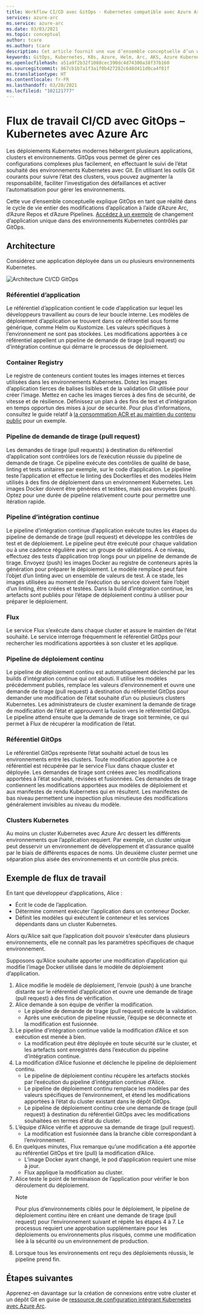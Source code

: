 ```yaml
---
title: Workflow CI/CD avec GitOps - Kubernetes compatible avec Azure Arc
services: azure-arc
ms.service: azure-arc
ms.date: 03/03/2021
ms.topic: conceptual
author: tcare
ms.author: tcare
description: Cet article fournit une vue d’ensemble conceptuelle d’un workflow CI/CD avec GitOps
keywords: GitOps, Kubernetes, K8s, Azure, Helm, Arc, AKS, Azure Kubernetes Service, conteneurs, intégration continue, livraison continue, Azure DevOps
ms.openlocfilehash: a51a9f2b32f1088cec390dc4d74300a38f37b160
ms.sourcegitcommit: 867cb1b7a1f3a1f0b427282c648d411d0ca4f81f
ms.translationtype: HT
ms.contentlocale: fr-FR
ms.lasthandoff: 03/20/2021
ms.locfileid: "102121777"
---
```

# <a name="cicd-workflow-using-gitops---azure-arc-enabled-kubernetes"></a>Flux de travail CI/CD avec GitOps – Kubernetes avec Azure Arc

Les déploiements Kubernetes modernes hébergent plusieurs applications, clusters et environnements. GitOps vous permet de gérer ces configurations complexes plus facilement, en effectuant le suivi de l’état souhaité des environnements Kubernetes avec Git. En utilisant les outils Git courants pour suivre l’état des clusters, vous pouvez augmenter la responsabilité, faciliter l’investigation des défaillances et activer l’automatisation pour gérer les environnements.

Cette vue d’ensemble conceptuelle explique GitOps en tant que réalité dans le cycle de vie entier des modifications d’application à l’aide d’Azure Arc, d’Azure Repos et d’Azure Pipelines. [Accédez à un exemple](#example-workflow) de changement d’application unique dans des environnements Kubernetes contrôlés par GitOps.

## <a name="architecture"></a>Architecture

Considérez une application déployée dans un ou plusieurs environnements Kubernetes.

![Architecture CI/CD GitOps](./media/gitops-arch.png)

### <a name="application-repo"></a>Référentiel d’application
Le référentiel d’application contient le code d’application sur lequel les développeurs travaillent au cours de leur boucle interne. Les modèles de déploiement d’application se trouvent dans ce référentiel sous forme générique, comme Helm ou Kustomize. Les valeurs spécifiques à l’environnement ne sont pas stockées. Les modifications apportées à ce référentiel appellent un pipeline de demande de tirage (pull request) ou d’intégration continue qui démarre le processus de déploiement.
### <a name="container-registry"></a>Container Registry
Le registre de conteneurs contient toutes les images internes et tierces utilisées dans les environnements Kubernetes. Dotez les images d’application tierces de balises lisibles et de la validation Git utilisée pour créer l’image. Mettez en cache les images tierces à des fins de sécurité, de vitesse et de résilience. Définissez un plan à des fins de test et d’intégration en temps opportun des mises à jour de sécurité. Pour plus d’informations, consultez le guide relatif à [la consommation ACR et au maintien du contenu public](https://docs.microsoft.com/azure/container-registry/tasks-consume-public-content) pour un exemple.
### <a name="pr-pipeline"></a>Pipeline de demande de tirage (pull request)
Les demandes de tirage (pull requests) à destination du référentiel d’application sont contrôlées lors de l’exécution réussie du pipeline de demande de tirage. Ce pipeline exécute des contrôles de qualité de base, linting et tests unitaires par exemple, sur le code d’application. Le pipeline teste l’application et effectue le linting des Dockerfiles et des modèles Helm utilisés à des fins de déploiement dans un environnement Kubernetes. Les images Docker doivent être générées et testées, mais pas envoyées (push). Optez pour une durée de pipeline relativement courte pour permettre une itération rapide.
### <a name="ci-pipeline"></a>Pipeline d’intégration continue
Le pipeline d’intégration continue d’application exécute toutes les étapes du pipeline de demande de tirage (pull request) et développe les contrôles de test et de déploiement. Le pipeline peut être exécuté pour chaque validation ou à une cadence régulière avec un groupe de validations. À ce niveau, effectuez des tests d’application trop longs pour un pipeline de demande de tirage. Envoyez (push) les images Docker au registre de conteneurs après la génération pour préparer le déploiement. Le modèle remplacé peut faire l’objet d’un linting avec un ensemble de valeurs de test. À ce stade, les images utilisées au moment de l’exécution du service doivent faire l’objet d’un linting, être créées et testées. Dans la build d’intégration continue, les artefacts sont publiés pour l’étape de déploiement continu à utiliser pour préparer le déploiement.
### <a name="flux"></a>Flux
Le service Flux s’exécute dans chaque cluster et assure le maintien de l’état souhaité. Le service interroge fréquemment le référentiel GitOps pour rechercher les modifications apportées à son cluster et les applique.
### <a name="cd-pipeline"></a>Pipeline de déploiement continu
Le pipeline de déploiement continu est automatiquement déclenché par les builds d’intégration continue qui ont abouti. Il utilise les modèles précédemment publiés, remplace les valeurs d’environnement et ouvre une demande de tirage (pull request) à destination du référentiel GitOps pour demander une modification de l’état souhaité d’un ou plusieurs clusters Kubernetes. Les administrateurs de cluster examinent la demande de tirage de modification de l’état et approuvent la fusion vers le référentiel GitOps. Le pipeline attend ensuite que la demande de tirage soit terminée, ce qui permet à Flux de récupérer la modification de l’état.
### <a name="gitops-repo"></a>Référentiel GitOps
Le référentiel GitOps représente l’état souhaité actuel de tous les environnements entre les clusters. Toute modification apportée à ce référentiel est récupérée par le service Flux dans chaque cluster et déployée. Les demandes de tirage sont créées avec les modifications apportées à l’état souhaité, révisées et fusionnées. Ces demandes de tirage contiennent les modifications apportées aux modèles de déploiement et aux manifestes de rendu Kubernetes qui en résultent. Les manifestes de bas niveau permettent une inspection plus minutieuse des modifications généralement invisibles au niveau du modèle.
### <a name="kubernetes-clusters"></a>Clusters Kubernetes
Au moins un cluster Kubernetes avec Azure Arc dessert les différents environnements que l’application requiert. Par exemple, un cluster unique peut desservir un environnement de développement et d’assurance qualité par le biais de différents espaces de noms. Un deuxième cluster permet une séparation plus aisée des environnements et un contrôle plus précis.
## <a name="example-workflow"></a>Exemple de flux de travail
En tant que développeur d’applications, Alice :
* Écrit le code de l’application.
* Détermine comment exécuter l’application dans un conteneur Docker.
* Définit les modèles qui exécutent le conteneur et les services dépendants dans un cluster Kubernetes.

Alors qu’Alice sait que l’application doit pouvoir s’exécuter dans plusieurs environnements, elle ne connaît pas les paramètres spécifiques de chaque environnement.

Supposons qu’Alice souhaite apporter une modification d’application qui modifie l’image Docker utilisée dans le modèle de déploiement d’application.

1. Alice modifie le modèle de déploiement, l’envoie (push) à une branche distante sur le référentiel d’application et ouvre une demande de tirage (pull request) à des fins de vérification.
2. Alice demande à son équipe de vérifier la modification.
    * Le pipeline de demande de tirage (pull request) exécute la validation.
    * Après une exécution de pipeline réussie, l’équipe se déconnecte et la modification est fusionnée.
3. Le pipeline d’intégration continue valide la modification d’Alice et son exécution est menée à bien.
    * La modification peut être déployée en toute sécurité sur le cluster, et les artefacts sont enregistrés dans l’exécution du pipeline d’intégration continue.
4. La modification d’Alice fusionne et déclenche le pipeline de déploiement continu.
    * Le pipeline de déploiement continu récupère les artefacts stockés par l’exécution du pipeline d’intégration continue d’Alice.
    * Le pipeline de déploiement continu remplace les modèles par des valeurs spécifiques de l’environnement, et étend les modifications apportées à l’état du cluster existant dans le dépôt GitOps.
    * Le pipeline de déploiement continu crée une demande de tirage (pull request) à destination du référentiel GitOps avec les modifications souhaitées en termes d’état du cluster.
5. L’équipe d’Alice vérifie et approuve sa demande de tirage (pull request).
    * La modification est fusionnée dans la branche cible correspondant à l’environnement.
6. En quelques minutes, Flux remarque qu’une modification a été apportée au référentiel GitOps et tire (pull) la modification d’Alice.
    * L’image Docker ayant changé, le pod d’application requiert une mise à jour.
    * Flux applique la modification au cluster.
7. Alice teste le point de terminaison de l’application pour vérifier le bon déroulement du déploiement.
   > [!NOTE]
   > Pour plus d’environnements ciblés pour le déploiement, le pipeline de déploiement continu itère en créant une demande de tirage (pull request) pour l’environnement suivant et répète les étapes 4 à 7. Le processus requiert une approbation supplémentaire pour les déploiements ou environnements plus risqués, comme une modification liée à la sécurité ou un environnement de production.
8.  Lorsque tous les environnements ont reçu des déploiements réussis, le pipeline prend fin.

## <a name="next-steps"></a>Étapes suivantes
Apprenez-en davantage sur la création de connexions entre votre cluster et un dépôt Git en guise de [ressource de configuration intégrant Kubernetes avec Azure Arc](./conceptual-configurations.md).
